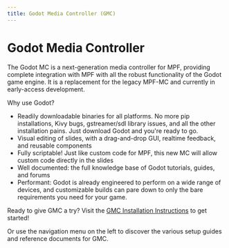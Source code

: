 ```yaml
---
title: Godot Media Controller (GMC)
---
```


# Godot Media Controller

The Godot MC is a next-generation media controller for MPF, providing complete integration with MPF with all the robust functionality of the Godot game engine. It is a replacement for the legacy MPF-MC and currently in early-access development.

Why use Godot?

  * Readily downloadable binaries for all platforms. No more pip installations, Kivy bugs, gstreamer/sdl library issues, and all the other installation pains. Just download Godot and you're ready to go.
  * Visual editing of slides, with a drag-and-drop GUI, realtime feedback, and reusable components
  * Fully scriptable! Just like custom code for MPF, this new MC will allow custom code directly in the slides
  * Well documented: the full knowledge base of Godot tutorials, guides, and forums
  * Performant: Godot is already engineered to perform on a wide range of devices, and customizable builds can pare down to only the bare requirements you need for your game.

Ready to give GMC a try? Visit the [GMC Installation Instructions](installation.md) to get started!

Or use the navigation menu on the left to discover the various setup guides and reference documents for GMC.